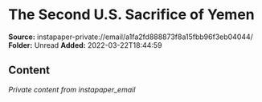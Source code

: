 # The Second U.S. Sacrifice of Yemen

**Source:** instapaper-private://email/a1fa2fd888873f8a15fbb96f3eb04044/
**Folder:** Unread
**Added:** 2022-03-22T18:44:59




## Content
*Private content from instapaper_email*
